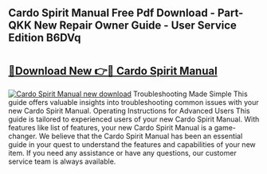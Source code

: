 ## Cardo Spirit Manual Free Pdf Download - Part-QKK New Repair Owner Guide - User Service Edition B6DVq

# <h2><a href="http://cf18799.oget.top/?id=Cardo+Spirit+Manual">🔗Download New 👉🔴 Cardo Spirit Manual</a></h2>

[![Cardo Spirit Manual new download](https://i.imgur.com/5g1atiW.png)](http://cf18799.oget.top/?id=Cardo+Spirit+Manual)
Troubleshooting Made Simple This guide offers valuable insights into troubleshooting common issues with your new Cardo Spirit Manual. Operating Instructions for Advanced Users This guide is tailored to experienced users of your new Cardo Spirit Manual. With features like list of features, your new Cardo Spirit Manual is a game-changer. We believe that the Cardo Spirit Manual has been an essential guide in your quest to understand the features and capabilities of your new item. If you need any assistance or have any questions, our customer service team is always available.
